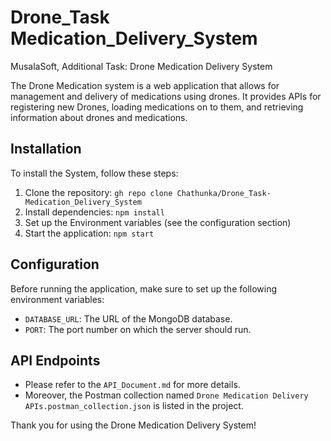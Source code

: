 # Drone_Task Medication_Delivery_System
 MusalaSoft, Additional Task: Drone Medication Delivery System

The Drone Medication system is a web application that allows for management and delivery of medications using drones. It provides APIs for registering new Drones, loading medications on to them, and retrieving information about drones and medications.

## Installation

To install the System, follow these steps:

1. Clone the repository: `gh repo clone Chathunka/Drone_Task-Medication_Delivery_System`
2. Install dependencies: `npm install`
3. Set up the Environment variables (see the configuration section)
4. Start the application: `npm start`

## Configuration

Before running the application, make sure to set up the following environment variables:

- `DATABASE_URL`: The URL of the MongoDB database.
- `PORT`: The port number on which the server should run.

## API Endpoints

- Please refer to the `API_Document.md` for more details.
- Moreover, the Postman collection named `Drone Medication Delivery APIs.postman_collection.json` is listed in the project.

Thank you for using the Drone Medication Delivery System!
